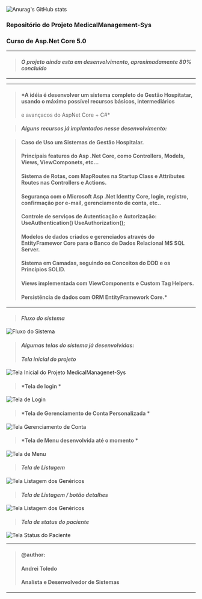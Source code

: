 ![Anurag's GitHub stats](https://github-readme-stats.vercel.app/api?username=andreitoledo&&hide=contribs,issues,prs&show_icons=true&theme=dark)

### Repositório do Projeto MedicalManagement-Sys
### Curso de Asp.Net Core 5.0
---
> #### *O projeto ainda esta em desenvolvimento, aproximadamente 80% concluído*
---
---
> #### *A idéia é desenvolver um sistema completo de Gestão Hospitatar, usando o máximo possível recursos básicos, intermediários
> e avançacos do AspNet Core + C#*

> #### *Alguns recursos já implantados nesse desenvolvimento:* 

> #### Caso de Uso um Sistemas de Gestão Hospitalar.
> #### Principais features do Asp .Net Core, como Controllers, Models, Views, ViewComponets, etc...
> #### Sistema de Rotas, com MapRoutes na Startup Class e Attributes Routes nas Controllers e Actions.
> #### Segurança com o Microsoft Asp .Net Identty Core, login, registro, confirmação por e-mail, gerenciamento de conta, etc.. 
> #### Controle de serviços de Autenticação e Autorização: UseAuthentication() UseAuthorization();
> #### Modelos de dados criados e gerenciados através do EntityFramewor Core para o Banco de Dados Relacional MS SQL Server.
> #### Sistema em Camadas, seguindo os Conceitos do DDD e os Princípios SOLID.
> #### Views implementada com ViewComponents e Custom Tag Helpers.
> #### Persistência de dados com ORM EntityFramework Core.*
---

> #### *Fluxo do sistema*

![Fluxo do Sistema](https://github.com/andreitoledo/GerenciamentoMedico/blob/master/src/Cooperchip.ITDeveloper.Mvc/wwwroot/images/Fluxo%20DDD.png)

> #### *Algumas telas do sistema já desenvolvidas:* 
> 
> #### *Tela inicial do projeto*

![Tela Inicial do Projeto MedicalManagenet-Sys](https://github.com/andreitoledo/GerenciamentoMedico/blob/master/src/Cooperchip.ITDeveloper.Mvc/wwwroot/images/telaMedicalManagement.png)

>
> #### *Tela de login *

![Tela de Login](https://github.com/andreitoledo/GerenciamentoMedico/blob/master/src/Cooperchip.ITDeveloper.Mvc/wwwroot/images/login.png)

>
> #### *Tela de Gerenciamento de Conta Personalizada *
 
![Tela Gerenciamento de Conta](https://github.com/andreitoledo/GerenciamentoMedico/blob/master/src/Cooperchip.ITDeveloper.Mvc/wwwroot/images/gerenciamento_de_conta.png)

>
> #### *Tela de Menu desenvolvida até o momento *
 
![Tela de Menu](https://github.com/andreitoledo/GerenciamentoMedico/blob/master/src/Cooperchip.ITDeveloper.Mvc/wwwroot/images/menu.png)

>
> #### *Tela de Listagem*
 
![Tela Listagem dos Genéricos](https://github.com/andreitoledo/GerenciamentoMedico/blob/master/src/Cooperchip.ITDeveloper.Mvc/wwwroot/images/lista_genericos.png)


>
> #### *Tela de Listagem / botão detalhes*
 
![Tela Listagem dos Genéricos](https://github.com/andreitoledo/GerenciamentoMedico/blob/master/src/Cooperchip.ITDeveloper.Mvc/wwwroot/images/localizando_detalhes.png)

>
> #### *Tela de status do paciente*
 
![Tela Status do Paciente](https://github.com/andreitoledo/GerenciamentoMedico/blob/master/src/Cooperchip.ITDeveloper.Mvc/wwwroot/images/painel_status_paciente_ViewComponents.png)

----
>#### @author:                             
>#### Andrei Toledo                        
>#### Analista e Desenvolvedor de Sistemas 
----
